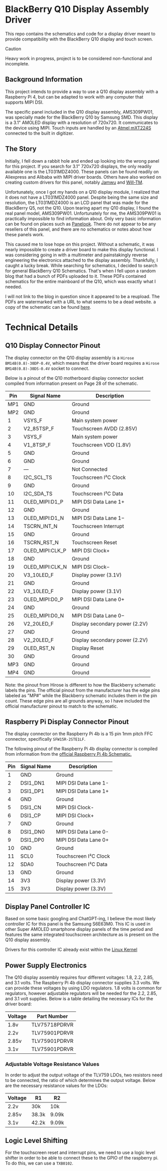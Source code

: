 # BlackBerry Q10 Display Assembly Driver

This repo contains the schematics and code for a display driver meant to provide compatibility with the BlackBerry Q10 display and touch screen.
> [!CAUTION]
> Heavy work in progress, project is to be considered non-functional and incomplete.

## Background Information

This project intends to provide a way to use a Q10 display assembly with a Raspberry Pi 4, but can be adapted to work with any computer that supports MIPI DSI.

The specific panel included in the Q10 display assembly, AMS309PW01, was specially made for the BlackBerry Q10 by Samsung SMD.  This display is a 3.1" AMOLED display with a resolution of 720x720. It communicates to the device using MIPI. Touch inputs are handled by an [Atmel mXT224S](https://www.microchip.com/en-us/product/atmxt224s#Documentation) connected to the built in digitizer.

## The Story

Initially, I fell down a rabbit hole and ended up looking into the wrong panel for this project. If you search for 3.1" 720x720 displays, the only readily available one is the LT031MDZ4000. These panels can be found readily on Aliexpress and Alibaba with MIPI driver boards. Others have also worked on creating custom drivers for this panel, notably [Jamwu](https://github.com/jamwu/RPI-LCD-LT031MDZ4000) and [Will-TM](https://github.com/will-tm/RPI-LCD-LT031MDZ4000).

Unfortunately, once I got my hands on a Q10 display module, I realized that it does not have a LT031MDZ4000 panel. Despite being the same size and resolution, the LT031MDZ4000 is an LCD panel that was made for the BlackBerry Q5, not the Q10. Upon tearing apart my Q10 display, I found the real panel model, AMS309PW01. Unfortunately for me, the AMS309PW01 is practically impossible to find information about. Only very basic information can be found on places such as [Panelook](https://www.panelook.com/AMS309PW01-0_Samsung_3.1_OLED_overview_21542.html). There do not appear to be any resellers of this panel, and there are no schematics or notes about how these panels work.

This caused me to lose hope on this project. Without a schematic, it was nearly impossible to create a driver board to make this display functional. I was considering going in with a multimeter and painstakingly reverse engineering the electronics attached to the display assembly. Thankfully, I caught a lucky break. While searching for schematics, I decided to search for general BlackBerry Q10 Schematics. That's when I fell upon a random blog that had a bunch of PDFs uploaded to it. These PDFs contained schematics for the entire mainboard of the Q10, which was exactly what I needed.

I will not link to the blog in question since it appeared to be a reupload. The PDFs are watermarked with a URL to what seems to be a dead website. a copy of the schematic can be found [here](schematics/sch-44860-106_rev1.pdf).

# Technical Details

## Q10 Display Connector Pinout

The display connector on the Q10 display assembly is a `Hirose BM14B(0.8)-30DP-0.4V`, which means that the driver board requires a `Hirose BM14B(0.8)-30DS-0.4V` socket to connect.

Below is a pinout of the Q10 motherboard display connector socket compiled from information present on Page 28 of the schematic.

| Pin | Signal Name | Description |
| --- | ----------- | ----------- |
| MP1 | GND | Ground |
| MP2 | GND | Ground |
| 1 | VSYS_F | Main system power |
| 2 | V2_85TSP_F | Touchscreen AVDD (2.85V) |
| 3 | VSYS_F | Main system power |
| 4 | V1_8TSP_F | Touchscreen VDD (1.8V) |
| 5 | GND | Ground |
| 6 | GND | Ground |
| 7 | — | Not Connected |
| 8 | I2C_SCL_TS | Touchscreen I²C Clock |
| 9 | GND | Ground |
| 10 | I2C_SDA_TS | Touchscreen I²C Data |
| 11 | OLED_MIPI:D1_P | MIPI DSI Data Lane 1+ |
| 12 | GND | Ground |
| 13 | OLED_MIPI:D1_N | MIPI DSI Data Lane 1− |
| 14 | TSCRN_INT_N | Touchscreen Interrupt |
| 15 | GND | Ground |
| 16 | TSCRN_RST_N | Touchscreen Reset |
| 17 | OLED_MIPI:CLK_P | MIPI DSI Clock+ |
| 18 | GND | Ground |
| 19 | OLED_MIPI:CLK_N | MIPI DSI Clock− |
| 20 | V3_10LED_F | Display power (3.1V) |
| 21 | GND | Ground |
| 22 | V3_10LED_F | Display power (3.1V) |
| 23 | OLED_MIPI:D0_P | MIPI DSI Data Lane 0+ |
| 24 | GND | Ground |
| 25 | OLED_MIPI:D0_N | MIPI DSI Data Lane 0− |
| 26 | V2_20LED_F | Display secondary power (2.2V) |
| 27 | GND | Ground |
| 28 | V2_20LED_F | Display secondary power (2.2V) |
| 29 | OLED_RST_N | Display Reset |
| 30 | GND | Ground |
| MP3 | GND | Ground |
| MP4 | GND | Ground |

Note: the pinout from Hirose is different to how the Blackberry schematic labels the pins. The official pinout from the manufacturer has the edge pins labeled as "MP#" while the Blackberry schematic includes them in the pin count. These edge pins are all grounds anyway, so I have included the official manufacturer pinout to match to the schematic.

## Raspberry Pi Display Connector Pinout

The display connector on the Raspberry Pi 4b is a 15 pin 1mm pitch FFC connector, specifically `SFW15R-2STE1LF`.

The following pinout of the Raspberry Pi 4b display connector is compiled from information from the [official Raspberry Pi 4b Schematic.](https://datasheets.raspberrypi.com/rpi4/raspberry-pi-4-reduced-schematics.pdf)

| Pin | Signal Name | Description |
| --- | ----------- | ----------- |
| 1 | GND | Ground |
| 2 | DSI1_DN1 | MIPI DSI Data Lane 1- |
| 3 | DSI1_DP1 | MIPI DSI Data Lane 1+ |
| 4 | GND | Ground |
| 5 | DSI1_CN | MIPI DSI Clock- |
| 6 | DSI1_CP | MIPI DSI Clock+ |
| 7 | GND | Ground |
| 8 | DSI1_DN0 | MIPI DSI Data Lane 0- |
| 9 | DSI1_DP0 | MIPI DSI Data Lane 0+ |
| 10 | GND | Ground |
| 11 | SCL0 | Touchscreen I²C Clock |
| 12 | SDA0 | Touchscreen I²C Data |
| 13 | GND | Ground |
| 14 | 3V3 | Display power (3.3V) |
| 15 | 3V3 | Display power (3.3V) |

## Display Panel Controller IC

Based on some basic googling and ChatGPT-ing, I believe the most likely controller IC for this panel is the Samsung S6E63M0. This IC is used in other Super AMOLED smartphone display panels of the time period and features the same integrated touchscreen architecture as is present on the Q10 display assembly.

Drivers for this controller IC already exist within the [Linux Kernel](https://github.com/torvalds/linux/blob/master/drivers/gpu/drm/panel/panel-samsung-s6e63m0-dsi.c)

## Power Supply Electronics

The Q10 display assembly requires four different voltages: 1.8, 2.2, 2.85, and 3.1 volts. The Raspberry Pi 4b display connector supplies 3.3 volts. We can provide these voltages by using LDO regulators. 1.8 volts is common for regulators, however adjustable regulators will be needed for the 2.2, 2.85, and 3.1 volt supplies. Below is a table detailing the necessary ICs for the driver board:

| Voltage | Part Number |
| ------- | ----------- |
| 1.8v | TLV75718PDRVR |
| 2.2v | TLV75901PDRVR |
| 2.85v | TLV75901PDRVR |
| 3.1v | TLV75901PDRVR |

### Adjustable Voltage Resistance Values

In order to adjust the output voltage of the TLV759 LDOs, two resistors need to be connected, the ratio of which determines the output voltage. Below are the necessary resistance values for the LDOs:

| Voltage | R1 | R2 |
| ------- | -- | -- |
| 2.2v | 30k | 10k |
| 2.85v | 38.3k | 9.09k |
| 3.1v | 42.2k | 9.09k |

## Logic Level Shifting

For the touchscreen reset and interrupt pins, we need to use a logic level shifter in order to be able to connect these to the GPIO of the raspberry pi. To do this, we can use a `TXB0102`.
